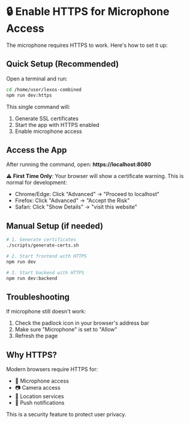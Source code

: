 # 🔒 Enable HTTPS for Microphone Access

The microphone requires HTTPS to work. Here's how to set it up:

## Quick Setup (Recommended)

Open a terminal and run:

```bash
cd /home/user/lexos-combined
npm run dev:https
```

This single command will:
1. Generate SSL certificates
2. Start the app with HTTPS enabled
3. Enable microphone access

## Access the App

After running the command, open:
**https://localhost:8080**

⚠️ **First Time Only**: Your browser will show a certificate warning. This is normal for development:
- Chrome/Edge: Click "Advanced" → "Proceed to localhost"
- Firefox: Click "Advanced" → "Accept the Risk"
- Safari: Click "Show Details" → "visit this website"

## Manual Setup (if needed)

```bash
# 1. Generate certificates
./scripts/generate-certs.sh

# 2. Start frontend with HTTPS
npm run dev

# 3. Start backend with HTTPS
npm run dev:backend
```

## Troubleshooting

If microphone still doesn't work:
1. Check the padlock icon in your browser's address bar
2. Make sure "Microphone" is set to "Allow"
3. Refresh the page

## Why HTTPS?

Modern browsers require HTTPS for:
- 🎤 Microphone access
- 📷 Camera access
- 📍 Location services
- 🔔 Push notifications

This is a security feature to protect user privacy.